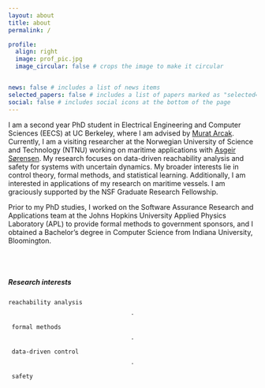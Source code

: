 ```yaml
---
layout: about
title: about
permalink: /

profile:
  align: right
  image: prof_pic.jpg
  image_circular: false # crops the image to make it circular


news: false # includes a list of news items
selected_papers: false # includes a list of papers marked as "selected={true}"
social: false # includes social icons at the bottom of the page
---
```


I am a second year PhD student in Electrical Engineering and Computer Sciences (EECS) at UC Berkeley, where I am advised by [Murat Arcak](https://people.eecs.berkeley.edu/~arcak/). Currently, I am a visiting researcher at the Norwegian University of Science and Technology (NTNU) working on maritime applications with [Asgeir Sørensen](https://www.ntnu.no/ansatte/asgeir.sorensen). My research focuses on data-driven reachability analysis and safety for systems with uncertain dynamics. My broader interests lie in control theory, formal methods, and statistical learning. Additionally, I am interested in applications of my research on maritime vessels. I am graciously supported by the NSF Graduate Research Fellowship.

Prior to my PhD studies, I worked on the Software Assurance Research and Applications team at the Johns Hopkins University Applied Physics Laboratory (APL) to provide formal methods to government sponsors, and I obtained a Bachelor’s degree in Computer Science from Indiana University, Bloomington. 


<div align="left">
  <a href="CV_ElizabethDietrich.pdf" title="CV"><i class="ai ai-cv"  style="font-size:200%;"></i></a>&emsp;
  <a href="mailto:{{ site.email | encode_email }}" title="Email"><i class="fas fa-envelope" style="font-size:180%;"></i></a>&emsp;
  <a href="https://scholar.google.com/citations?user={{ site.scholar_userid }}" title="Google Scholar"><i class="ai ai-google-scholar" style="font-size:180%;"></i></a>&emsp;
  <a href="https://www.linkedin.com/in/{{ site.linkedin_username }}" title="LinkedIn"><i class="fab fa-linkedin" style="font-size:160%;"></i></a>
</div><br />

##### Research interests

`reachability analysis`&ensp;$$\cdot$$&ensp;`formal methods`&ensp;$$\cdot$$&ensp;`data-driven control`&ensp;$$\cdot$$&ensp;`safety`
